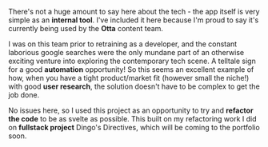 
There's not a huge amount to say here about the tech - the app itself is very simple as an **internal tool**. I've included it here because I'm proud to say it's currently being used by the **Otta** content team. 

I was on this team prior to retraining as a developer, and the constant laborious google searches were the only mundane part of an otherwise exciting venture into exploring the contemporary tech scene. A telltale sign for a good **automation** opportunity! So this seems an excellent example of how, when you have a tight product/market fit (however small the niche!) with good **user research**, the solution doesn't have to be complex to get the job done. 

No issues here, so I used this project as an opportunity to try and **refactor the code** to be as svelte as possible. This built on my refactoring work I did on **fullstack project** Dingo's Directives, which will be coming to the portfolio soon.

